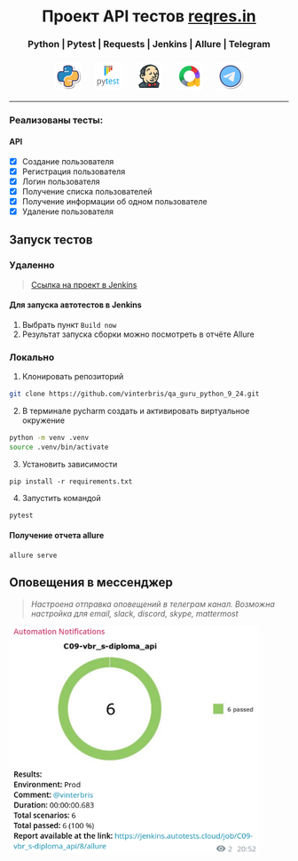 <h1 align="center">Проект API тестов <a href="https://reqres.in">reqres.in</a></h1>

<h3 align="center">Python | Pytest | Requests | Jenkins | Allure | Telegram</h3>
<h3 align="center">
<img height="50" src="resources/images/Python.png"/>      &nbsp;&nbsp;&nbsp;&nbsp;
<img height="50" src="resources/images/Pytest.svg"/>      &nbsp;&nbsp;&nbsp;&nbsp;
<img height="50" src="resources/images/jenkins.png"/>     &nbsp;&nbsp;&nbsp;&nbsp;
<img height="50" src="resources/images/allure.png"/>      &nbsp;&nbsp;&nbsp;&nbsp;
<img height="50" src="resources/images/telegram.png"/>
</h3>

---

### Реализованы тесты:
#### API
- [x] Создание пользователя
- [x] Регистрация пользователя
- [x] Логин пользователя
- [x] Получение списка пользователей
- [x] Получение информации об одном пользователе
- [x] Удаление пользователя

## Запуск тестов

### Удаленно
> <a target="_blank" href="https://jenkins.autotests.cloud/job/C09-vbr_s-diploma_api/">Ссылка на проект в Jenkins</a>
#### Для запуска автотестов в Jenkins

1. Выбрать пункт `Build now`
2. Результат запуска сборки можно посмотреть в отчёте Allure

### Локально

1. Клонировать репозиторий 
```bash
git clone https://github.com/vinterbris/qa_guru_python_9_24.git
```
2. В терминале pycharm создать и активировать виртуальное окружение
```bash
python -m venv .venv 
source .venv/bin/activate 
```
3. Установить зависимости
```
pip install -r requirements.txt 
```
4. Запустить командой
```bash
pytest
```

#### Получение отчета allure
```bazaar
allure serve
```

## Оповещения в мессенджер

> _Настроена отправка оповещений в телеграм канал. Возможна настройка для email, slack, discord, skype, mattermost_

<img src="resources/images/screenshot_telegram.png" width="450" height="">